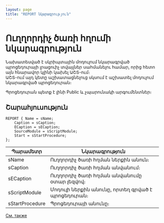 ```yaml
---
layout: page
title: "REPORT նկարագրություն"
---
```


# Ուղղորդիչ ծառի հղումի նկարագրություն

Նախատեսված է սկրիպտային մոդուլում նկարագրված պրոցեդուրայի լրացուիչ տվայլներ սահմանելու համար, որից հետո այն հնարավոր կլինի կախել ԱՇՏ-ում։  
ԱՇՏ-ում այդ կետը աշխատացնելուց սկսում է աշխատել մոդուլում նկարագրված պրոցեդուրան։

Պրոցեդուրան պետք է լինի Public և չպարունակի արգումենտներ։ 

## Շարահյուսություն 

``` as4x
REPORT { Name = sName;
    Caption = sCaption;
    ECaption = sECaption;
    SourceModule = sScriptModule;
    Start = sStartProcedure;
};
```

| Պարամետր | Նկարագրություն |
|--|--|
| sName | Ուղղորդիչ ծառի հղման ներքին անուն։ |
| sCaption | Ուղղորդիչ ծառի հղման անվանում։ |
| sECaption | Ուղղորդիչ ծառի հղման անվանումը օտար լեզվով։ |
| sScriptModule | Մոդուլի ներքին անունը, որտեղ գրված է պրոցեդուրան։ |
| sStartProcedure | Պրոցեդուրայի անունը։ |

[См. также](../Functions/Functions/SysDefManagment/RunReport.html)


